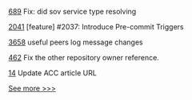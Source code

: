 
[689](https://github.com/hyperledger/aries-framework-javascript/pull/689) Fix: did sov service type resolving

[2041](https://github.com/hyperledger/iroha/pull/2041) [feature] #2037: Introduce Pre-commit Triggers

[3658](https://github.com/hyperledger/besu/pull/3658) useful peers log message changes

[462](https://github.com/hyperledger/aries-agent-test-harness/pull/462) Fix the other repository owner reference.

[14](https://github.com/hyperledger-labs/dancap/pull/14) Update ACC article URL


[See more >>>](https://start-here.hyperledger.org/pull-requests)
